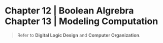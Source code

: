 # Chapter 12 | Boolean Algrebra <br/> Chapter 13 | Modeling Computation

> Refer to **Digital Logic Design** and **Computer Organization**.